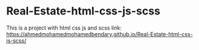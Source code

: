 # Real-Estate-html-css-js-scss
This is a project with html css js and scss
link: https://ahmedmohamedmohamedbendary.github.io/Real-Estate-html-css-js-scss/
